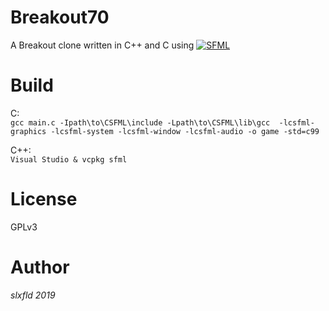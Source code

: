 # Breakout70
A Breakout clone written in C++ and C using [![SFML](https://img.shields.io/badge/SFML%20--brightgreen.svg?style=flat-square)](https://www.sfml-dev.org/) </br>

# Build 
C:<br>
`gcc main.c -Ipath\to\CSFML\include -Lpath\to\CSFML\lib\gcc  -lcsfml-graphics -lcsfml-system -lcsfml-window -lcsfml-audio -o game -std=c99`

C++:<br>
`Visual Studio & vcpkg sfml`



# License
GPLv3

# Author
*slxfld 2019*
